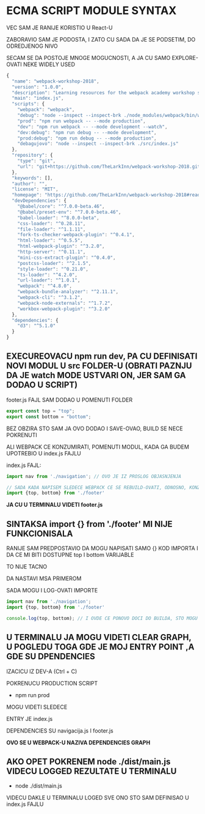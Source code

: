 # ECMA SCRIPT MODULE SYNTAX

VEC SAM JE RANIJE KORISTIO U React-U

ZABORAVIO SAM JE PODOSTA, I ZATO CU SADA DA JE SE PODSETIM, DO ODREDJENOG NIVO

SECAM SE DA POSTOJE MNOGE MOGUCNOSTI, A JA CU SAMO EXPLORE-OVATI NEKE WIDELY USED

```javascript
{
  "name": "webpack-workshop-2018",
  "version": "1.0.0",
  "description": "Learning resources for the webpack academy workshop series for 2018",
  "main": "index.js",
  "scripts": {
    "webpack": "webpack",
    "debug": "node --inspect --inspect-brk ./node_modules/webpack/bin/webpack.js",
    "prod": "npm run webpack -- --mode production",
    "dev": "npm run webpack -- --mode development --watch",
    "dev:debug": "npm run debug -- --mode development",
    "prod:debug": "npm run debug -- --mode production",
    "debagujovo": "node --inspect --inspect-brk ./src/index.js"
  },
  "repository": {
    "type": "git",
    "url": "git+https://github.com/TheLarkInn/webpack-workshop-2018.git"
  },
  "keywords": [],
  "author": "",
  "license": "MIT",
  "homepage": "https://github.com/TheLarkInn/webpack-workshop-2018#readme",
  "devDependencies": {
    "@babel/core": "^7.0.0-beta.46",
    "@babel/preset-env": "^7.0.0-beta.46",
    "babel-loader": "^8.0.0-beta",
    "css-loader": "^0.28.11",
    "file-loader": "^1.1.11",
    "fork-ts-checker-webpack-plugin": "^0.4.1",
    "html-loader": "^0.5.5",
    "html-webpack-plugin": "^3.2.0",
    "http-server": "^0.11.1",
    "mini-css-extract-plugin": "^0.4.0",
    "postcss-loader": "^2.1.5",
    "style-loader": "^0.21.0",
    "ts-loader": "^4.2.0",
    "url-loader": "^1.0.1",
    "webpack": "^4.8.0",
    "webpack-bundle-analyzer": "^2.11.1",
    "webpack-cli": "^3.1.2",
    "webpack-node-externals": "^1.7.2",
    "workbox-webpack-plugin": "^3.2.0"
  },
  "dependencies": {
    "d3": "^5.1.0"
  }
}
```

## EXECUREOVACU npm run dev, PA CU DEFINISATI NOVI MODUL U src FOLDER-U (OBRATI PAZNJU DA JE watch MODE USTVARI ON, JER SAM GA DODAO U SCRIPT)

footer.js FAJL SAM DODAO U POMENUTI FOLDER

```javascript
export const top = "top";
export const bottom = "bottom";

```

BEZ OBZIRA STO SAM JA OVO DODAO I SAVE-OVAO, BUILD SE NECE POKRENUTI

ALI WEBPACK CE KONZUMIRATI, POMENUTI MODUL, KADA GA BUDEM UPOTREBIO U index.js FAJLU

index.js FAJL:

```javascript
import nav from './navigation'; // OVO JE IZ PROSLOG OBJASNJENJA

// SADA KADA NAPISEM SLEDECE WEBPACK CE SE REBUILD-OVATI, ODNOSNO, KONZUMIRACE MODUL, POSTO SAVE-UJEM OVAJ FAJL
import {top, bottom} from './footer'


```

**JA CU U TERMINALU VIDETI footer.js**

## SINTAKSA import {} from './footer' MI NIJE FUNKCIONISALA

RANIJE SAM PREDPOSTAVIO DA MOGU NAPISATI SAMO {} KOD IMPORTA I DA CE MI BITI DOSTUPNE top I bottom VARIJABLE

TO NIJE TACNO

DA NASTAVI MSA PRIMEROM

SADA MOGU I LOG-OVATI IMPORTE

```javascript
import nav from './navigation';
import {top, bottom} from './footer'

console.log(top, bottom); // I OVDE CE PONOVO DOCI DO BUILDA, STO MOGU PRIMETITI I U TERMINALU


```

## U TERMINALU JA MOGU VIDETI CLEAR GRAPH, U POGLEDU TOGA GDE JE MOJ ENTRY POINT ,A GDE SU DPENDENCIES

IZACICU IZ DEV-A (Ctrl + C)

POKRENUCU PRODUCTION SCRIPT

- npm run prod

MOGU VIDETI SLEDECE

ENTRY JE index.js

DEPENDENCIES SU navigacija.js I footer.js

**OVO SE U WEBPACK-U NAZIVA DEPENDENCIES GRAPH**

## AKO OPET POKRENEM node ./dist/main.js VIDECU LOGGED REZULTATE U TERMINALU

- node ./dist/main.js

VIDECU DAKLE U TERMINALU LOGED SVE ONO STO SAM DEFINISAO U index.js FAJLU